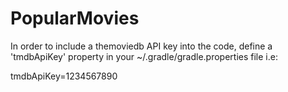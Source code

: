 # PopularMovies

In order to include a themoviedb API key into the code, define a 'tmdbApiKey' property in your ~/.gradle/gradle.properties file i.e:

tmdbApiKey=1234567890
